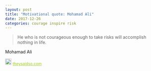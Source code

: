 ```yaml
---
layout: post
title: "Motivational quote: Mohamad Ali"
date: 2017-12-26
categories: courage inspire risk
---
```

> He who is not courageous enough to take risks will accomplish nothing in life.

Mohamad Ali

<span style="z-index:50;font-size:0.9em;"><img src="https://theysaidso.com/branding/theysaidso.png" height="20" width="20" alt="theysaidso.com"/><a href="https://theysaidso.com" title="Powered by quotes from theysaidso.com" style="color: #9fcc25; margin-left: 4px; vertical-align: middle;">theysaidso.com</a></span>
